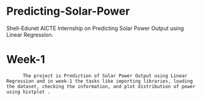 # Predicting-Solar-Power
Shell-Edunet AICTE Internship on Predicting Solar Power Output using Linear Regression.

  #  Week-1
          The project is Prediction of Solar Power Output using Linear Regression and in week-1 the tasks like importing libraries, loading the dataset, checking the information, and plot distribution of power using histplot .     
 
